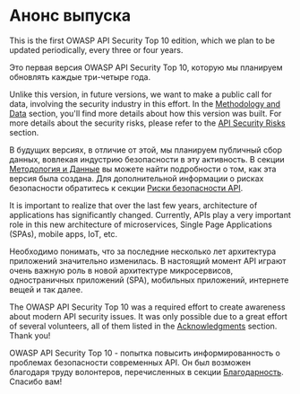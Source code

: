 Анонс выпуска
=============

This is the first OWASP API Security Top 10 edition, which we plan to be updated
periodically, every three or four years.

Это первая версия OWASP API Security Top 10, которую мы планируем обновлять каждые три-четыре года.

Unlike this version, in future versions, we want to make a public call for data,
involving the security industry in this effort. In the [Methodology and Data][1]
section, you'll find more details about how this version was built. For more
details about the security risks, please refer to the [API Security Risks][2]
section.

В будущих версиях, в отличие от этой, мы планируем публичный сбор данных, вовлекая индустрию безопасности в эту активность. В секции [Методология и Данные][1] вы можете найти подробности о том, как эта версия была создана. Для дополнительной информации о рисках безопасности обратитесь к секции [Риски безопасности API][2].

It is important to realize that over the last few years, architecture of 
applications has significantly changed. Currently, APIs play a very important
role in this new architecture of microservices, Single Page Applications (SPAs),
mobile apps, IoT, etc.

Необходимо понимать, что за последние несколько лет архитектура приложений значительно изменилась. В настоящий момент API играют очень важную роль в новой архитектуре микросервисов, одностраничных приложений (SPA), мобильных приложений, интернете вещей и так далее.

The OWASP API Security Top 10 was a required effort to create awareness about
modern API security issues. It was only possible due to a great effort of
several volunteers, all of them listed in the [Acknowledgments][3] section.
Thank you!

OWASP API Security Top 10 - попытка повысить информированность о проблемах безопасности современных API. Он был возможен благодаря труду волонтеров, перечисленных в секции [Благодарность][3]. Спасибо вам!

[1]: ./0xd0-about-data.md
[2]: ./0x10-api-security-risks.md
[3]: ./0xd1-acknowledgments.md

